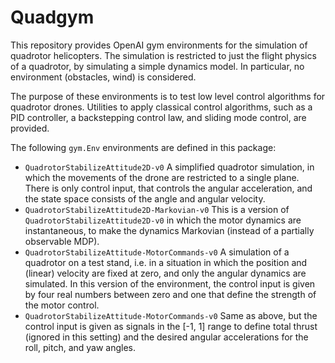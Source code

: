 # Quadgym

This repository provides OpenAI gym environments for the simulation
of quadrotor helicopters. The simulation is restricted to just the 
flight physics of a quadrotor, by simulating a simple dynamics model.
In particular, no environment (obstacles, wind) is considered. 

The purpose of these environments is to test low level control algorithms
for quadrotor drones. Utilities to apply classical control algorithms,
such as a PID controller, a backstepping control law, and sliding mode control,
are provided. 

The following `gym.Env` environments are defined in this package:
* `QuadrotorStabilizeAttitude2D-v0` A simplified quadrotor simulation, in which the movements of the
drone are restricted to a single plane. There is only control input, that controls the angular acceleration, 
and the state space consists of the angle and angular velocity.
* `QuadrotorStabilizeAttitude2D-Markovian-v0` This is a version of `QuadrotorStabilizeAttitude2D-v0` in which the
motor dynamics are instantaneous, to make the dynamics Markovian (instead of a partially observable MDP).
* `QuadrotorStabilizeAttitude-MotorCommands-v0` A simulation of a quadrotor on a test stand, i.e. in a situation in
which the position and (linear) velocity are fixed at zero, and only the angular dynamics are simulated. In this version
of the environment, the control input is given by four real numbers between zero and one that define the strength of the
motor control.
* `QuadrotorStabilizeAttitude-MotorCommands-v0` Same as above, but the control input is given as signals in the [-1, 1]
range to define total thrust (ignored in this setting) and the desired angular accelerations for the roll, pitch, and
yaw angles.

